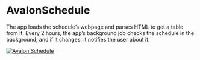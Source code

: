 # AvalonSchedule

The app loads the schedule’s webpage and parses HTML to get a table from it. Every 2 hours, the app’s background job checks the schedule in the background, and if it changes, it notifies the user about it.

[![Avalon Schedule](http://img.youtube.com/vi/N8YupgQnMzE/0.jpg)](http://www.youtube.com/watch?v=N8YupgQnMzE "Avalon Schedule")
